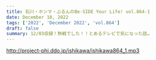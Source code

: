 ```yaml
---
title: 石川・ホンマ・ぶるんのBe-SIDE Your Life! vol.864-1
date: December 18, 2022
tags: ['2022', 'December 2022', 'vol.864']
draft: false
summary: 12/03収録！熱戦でした！！とあるテレビで気になった話…
---
```


http://project-phi.ddo.jp/ishikawa/ishikawa864_1.mp3
